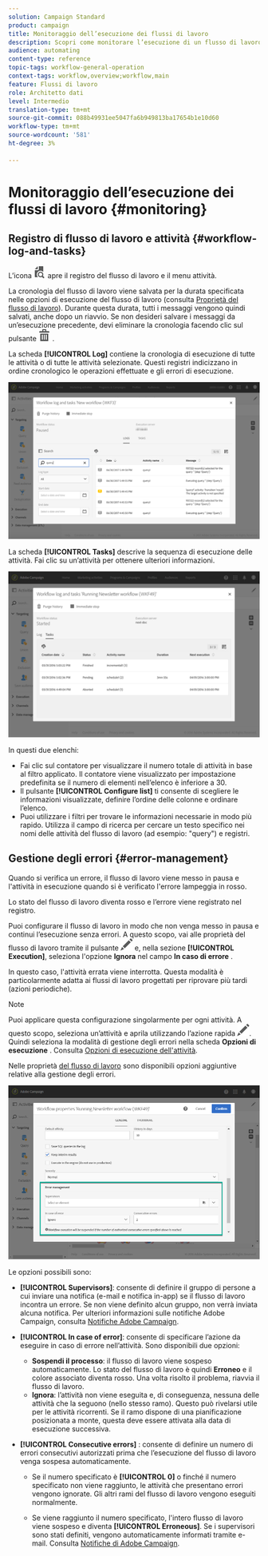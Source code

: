 ```yaml
---
solution: Campaign Standard
product: campaign
title: Monitoraggio dell’esecuzione dei flussi di lavoro
description: Scopri come monitorare l’esecuzione di un flusso di lavoro.
audience: automating
content-type: reference
topic-tags: workflow-general-operation
context-tags: workflow,overview;workflow,main
feature: Flussi di lavoro
role: Architetto dati
level: Intermedio
translation-type: tm+mt
source-git-commit: 088b49931ee5047fa6b949813ba17654b1e10d60
workflow-type: tm+mt
source-wordcount: '581'
ht-degree: 3%

---
```



# Monitoraggio dell’esecuzione dei flussi di lavoro {#monitoring}

## Registro di flusso di lavoro e attività {#workflow-log-and-tasks}

L’icona ![](assets/printpreview_darkgrey-24px.png) apre il registro del flusso di lavoro e il menu attività.

La cronologia del flusso di lavoro viene salvata per la durata specificata nelle opzioni di esecuzione del flusso di lavoro (consulta [Proprietà del flusso di lavoro](../../automating/using/managing-execution-options.md)). Durante questa durata, tutti i messaggi vengono quindi salvati, anche dopo un riavvio. Se non desideri salvare i messaggi da un’esecuzione precedente, devi eliminare la cronologia facendo clic sul pulsante ![](assets/delete_darkgrey-24px.png) .

La scheda **[!UICONTROL Log]** contiene la cronologia di esecuzione di tutte le attività o di tutte le attività selezionate. Questi registri indicizzano in ordine cronologico le operazioni effettuate e gli errori di esecuzione.

![](assets/wkf_execution_4.png)

La scheda **[!UICONTROL Tasks]** descrive la sequenza di esecuzione delle attività. Fai clic su un’attività per ottenere ulteriori informazioni.

![](assets/wkf_execution_5.png)

In questi due elenchi:

* Fai clic sul contatore per visualizzare il numero totale di attività in base al filtro applicato. Il contatore viene visualizzato per impostazione predefinita se il numero di elementi nell’elenco è inferiore a 30.
* Il pulsante **[!UICONTROL Configure list]** ti consente di scegliere le informazioni visualizzate, definire l’ordine delle colonne e ordinare l’elenco.
* Puoi utilizzare i filtri per trovare le informazioni necessarie in modo più rapido. Utilizza il campo di ricerca per cercare un testo specifico nei nomi delle attività del flusso di lavoro (ad esempio: &quot;query&quot;) e registri.

## Gestione degli errori {#error-management}

Quando si verifica un errore, il flusso di lavoro viene messo in pausa e l&#39;attività in esecuzione quando si è verificato l&#39;errore lampeggia in rosso.

Lo stato del flusso di lavoro diventa rosso e l’errore viene registrato nel registro.

Puoi configurare il flusso di lavoro in modo che non venga messo in pausa e continui l’esecuzione senza errori. A questo scopo, vai alle proprietà del flusso di lavoro tramite il pulsante ![](assets/edit_darkgrey-24px.png) e, nella sezione **[!UICONTROL Execution]**, seleziona l&#39;opzione **Ignora** nel campo **In caso di errore** .

In questo caso, l&#39;attività errata viene interrotta. Questa modalità è particolarmente adatta ai flussi di lavoro progettati per riprovare più tardi (azioni periodiche).

>[!NOTE]
>
>Puoi applicare questa configurazione singolarmente per ogni attività. A questo scopo, seleziona un’attività e aprila utilizzando l’azione rapida ![](assets/edit_darkgrey-24px.png). Quindi seleziona la modalità di gestione degli errori nella scheda **Opzioni di esecuzione** . Consulta [Opzioni di esecuzione dell&#39;attività](../../automating/using/activity-properties.md).

Nelle proprietà [del flusso di lavoro](../../automating/using/managing-execution-options.md) sono disponibili opzioni aggiuntive relative alla gestione degli errori.

![](assets/wkf_execution_error.png)

Le opzioni possibili sono:

* **[!UICONTROL Supervisors]**: consente di definire il gruppo di persone a cui inviare una notifica (e-mail e notifica in-app) se il flusso di lavoro incontra un errore. Se non viene definito alcun gruppo, non verrà inviata alcuna notifica. Per ulteriori informazioni sulle notifiche Adobe Campaign, consulta [Notifiche Adobe Campaign](../../administration/using/sending-internal-notifications.md).

* **[!UICONTROL In case of error]**: consente di specificare l’azione da eseguire in caso di errore nell’attività. Sono disponibili due opzioni:

   * **Sospendi il processo**: il flusso di lavoro viene sospeso automaticamente. Lo stato del flusso di lavoro è quindi **Erroneo** e il colore associato diventa rosso. Una volta risolto il problema, riavvia il flusso di lavoro.
   * **Ignora**: l’attività non viene eseguita e, di conseguenza, nessuna delle attività che la seguono (nello stesso ramo). Questo può rivelarsi utile per le attività ricorrenti. Se il ramo dispone di una pianificazione posizionata a monte, questa deve essere attivata alla data di esecuzione successiva.

* **[!UICONTROL Consecutive errors]** : consente di definire un numero di errori consecutivi autorizzati prima che l’esecuzione del flusso di lavoro venga sospesa automaticamente.

   * Se il numero specificato è **[!UICONTROL 0]** o finché il numero specificato non viene raggiunto, le attività che presentano errori vengono ignorate. Gli altri rami del flusso di lavoro vengono eseguiti normalmente.

   * Se viene raggiunto il numero specificato, l&#39;intero flusso di lavoro viene sospeso e diventa **[!UICONTROL Erroneous]**. Se i supervisori sono stati definiti, vengono automaticamente informati tramite e-mail. Consulta [Notifiche di Adobe Campaign](../../administration/using/sending-internal-notifications.md).
